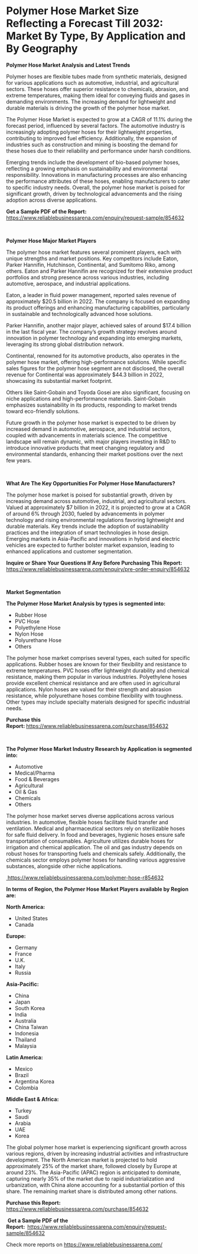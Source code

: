 <p><h1>Polymer Hose Market Size Reflecting a Forecast Till 2032: Market By Type, By Application and By Geography</h1></p><p><strong>Polymer Hose Market Analysis and Latest Trends</strong></p>
<p><p>Polymer hoses are flexible tubes made from synthetic materials, designed for various applications such as automotive, industrial, and agricultural sectors. These hoses offer superior resistance to chemicals, abrasion, and extreme temperatures, making them ideal for conveying fluids and gases in demanding environments. The increasing demand for lightweight and durable materials is driving the growth of the polymer hose market.</p><p>The Polymer Hose Market is expected to grow at a CAGR of 11.1% during the forecast period, influenced by several factors. The automotive industry is increasingly adopting polymer hoses for their lightweight properties, contributing to improved fuel efficiency. Additionally, the expansion of industries such as construction and mining is boosting the demand for these hoses due to their reliability and performance under harsh conditions. </p><p>Emerging trends include the development of bio-based polymer hoses, reflecting a growing emphasis on sustainability and environmental responsibility. Innovations in manufacturing processes are also enhancing the performance attributes of these hoses, enabling manufacturers to cater to specific industry needs. Overall, the polymer hose market is poised for significant growth, driven by technological advancements and the rising adoption across diverse applications.</p></p>
<p><strong>Get a Sample PDF of the Report:&nbsp;</strong> <a href="https://www.reliablebusinessarena.com/enquiry/request-sample/854632?utm_campaign=3501&utm_medium=2&utm_source=Github&utm_content=ia&utm_term=01042025&utm_id=polymer-hose">https://www.reliablebusinessarena.com/enquiry/request-sample/854632</a></p>
<p>&nbsp;</p>
<p><strong>Polymer Hose Major Market Players</strong></p>
<p><p>The polymer hose market features several prominent players, each with unique strengths and market positions. Key competitors include Eaton, Parker Hannifin, Hutchinson, Continental, and Sumitomo Riko, among others. Eaton and Parker Hannifin are recognized for their extensive product portfolios and strong presence across various industries, including automotive, aerospace, and industrial applications. </p><p>Eaton, a leader in fluid power management, reported sales revenue of approximately $20.5 billion in 2022. The company is focused on expanding its product offerings and enhancing manufacturing capabilities, particularly in sustainable and technologically advanced hose solutions.</p><p>Parker Hannifin, another major player, achieved sales of around $17.4 billion in the last fiscal year. The company’s growth strategy revolves around innovation in polymer technology and expanding into emerging markets, leveraging its strong global distribution network.</p><p>Continental, renowned for its automotive products, also operates in the polymer hose market, offering high-performance solutions. While specific sales figures for the polymer hose segment are not disclosed, the overall revenue for Continental was approximately $44.3 billion in 2022, showcasing its substantial market footprint.</p><p>Others like Saint-Gobain and Toyoda Gosei are also significant, focusing on niche applications and high-performance materials. Saint-Gobain emphasizes sustainability in its products, responding to market trends toward eco-friendly solutions.</p><p>Future growth in the polymer hose market is expected to be driven by increased demand in automotive, aerospace, and industrial sectors, coupled with advancements in materials science. The competitive landscape will remain dynamic, with major players investing in R&D to introduce innovative products that meet changing regulatory and environmental standards, enhancing their market positions over the next few years.</p></p>
<p>&nbsp;</p>
<p><strong>What Are The Key Opportunities For Polymer Hose Manufacturers?</strong></p>
<p><p>The polymer hose market is poised for substantial growth, driven by increasing demand across automotive, industrial, and agricultural sectors. Valued at approximately $7 billion in 2022, it is projected to grow at a CAGR of around 6% through 2030, fueled by advancements in polymer technology and rising environmental regulations favoring lightweight and durable materials. Key trends include the adoption of sustainability practices and the integration of smart technologies in hose design. Emerging markets in Asia-Pacific and innovations in hybrid and electric vehicles are expected to further bolster market expansion, leading to enhanced applications and customer segmentation.</p></p>
<p><strong>Inquire or Share Your Questions If Any Before Purchasing This Report:</strong> <a href="https://www.reliablebusinessarena.com/enquiry/pre-order-enquiry/854632?utm_campaign=3501&utm_medium=2&utm_source=Github&utm_content=ia&utm_term=01042025&utm_id=polymer-hose">https://www.reliablebusinessarena.com/enquiry/pre-order-enquiry/854632</a></p>
<p>&nbsp;</p>
<p><strong>Market Segmentation</strong></p>
<p><strong>The Polymer Hose Market Analysis by types is segmented into:</strong></p>
<p><ul><li>Rubber Hose</li><li>PVC Hose</li><li>Polyethylene Hose</li><li>Nylon Hose</li><li>Polyurethane Hose</li><li>Others</li></ul></p>
<p><p>The polymer hose market comprises several types, each suited for specific applications. Rubber hoses are known for their flexibility and resistance to extreme temperatures. PVC hoses offer lightweight durability and chemical resistance, making them popular in various industries. Polyethylene hoses provide excellent chemical resistance and are often used in agricultural applications. Nylon hoses are valued for their strength and abrasion resistance, while polyurethane hoses combine flexibility with toughness. Other types may include specialty materials designed for specific industrial needs.</p></p>
<p><strong>Purchase this Report:&nbsp;</strong><a href="https://www.reliablebusinessarena.com/purchase/854632?utm_campaign=3501&utm_medium=2&utm_source=Github&utm_content=ia&utm_term=01042025&utm_id=polymer-hose">https://www.reliablebusinessarena.com/purchase/854632</a></p>
<p>&nbsp;</p>
<p><strong>The Polymer Hose Market Industry Research by Application is segmented into:</strong></p>
<p><ul><li>Automotive</li><li>Medical/Pharma</li><li>Food & Beverages</li><li>Agricultural</li><li>Oil & Gas</li><li>Chemicals</li><li>Others</li></ul></p>
<p><p>The polymer hose market serves diverse applications across various industries. In automotive, flexible hoses facilitate fluid transfer and ventilation. Medical and pharmaceutical sectors rely on sterilizable hoses for safe fluid delivery. In food and beverages, hygienic hoses ensure safe transportation of consumables. Agriculture utilizes durable hoses for irrigation and chemical application. The oil and gas industry depends on robust hoses for transporting fuels and chemicals safely. Additionally, the chemicals sector employs polymer hoses for handling various aggressive substances, alongside other niche applications.</p></p>
<p><a href="https://www.reliablebusinessarena.com/polymer-hose-r854632?utm_campaign=3501&utm_medium=2&utm_source=Github&utm_content=ia&utm_term=01042025&utm_id=polymer-hose">&nbsp;https://www.reliablebusinessarena.com/polymer-hose-r854632</a></p>
<p><strong>In terms of Region, the Polymer Hose Market Players available by Region are:</strong></p>
<p>
    <p> <strong> North America: </strong>
        <ul>
            <li>United States</li>
            <li>Canada</li>
        </ul>
        </p> 
    <p> <strong> Europe: </strong>
        <ul>
            <li>Germany</li>
            <li>France</li>
            <li>U.K.</li>
            <li>Italy</li>
            <li>Russia</li>
        </ul>
        </p> 
    <p> <strong> Asia-Pacific: </strong>
        <ul>
            <li>China</li>
            <li>Japan</li>
            <li>South Korea</li>
            <li>India</li>
            <li>Australia</li>
            <li>China Taiwan</li>
            <li>Indonesia</li>
            <li>Thailand</li>
            <li>Malaysia</li>
        </ul>
        </p> 
    <p> <strong> Latin America: </strong>
        <ul>
            <li>Mexico</li>
            <li>Brazil</li>
            <li>Argentina Korea</li>
            <li>Colombia</li>
        </ul>
        </p> 
    <p> <strong> Middle East & Africa: </strong>
        <ul>
            <li>Turkey</li>
            <li>Saudi</li>
            <li>Arabia</li>
            <li>UAE</li>
            <li>Korea</li>
        </ul>
    </p>
    </p>
<p><p>The global polymer hose market is experiencing significant growth across various regions, driven by increasing industrial activities and infrastructure development. The North American market is projected to hold approximately 25% of the market share, followed closely by Europe at around 23%. The Asia-Pacific (APAC) region is anticipated to dominate, capturing nearly 35% of the market due to rapid industrialization and urbanization, with China alone accounting for a substantial portion of this share. The remaining market share is distributed among other nations.</p></p>
<p><strong>Purchase this Report: </strong><a href="https://www.reliablebusinessarena.com/purchase/854632?utm_campaign=3501&utm_medium=2&utm_source=Github&utm_content=ia&utm_term=01042025&utm_id=polymer-hose">https://www.reliablebusinessarena.com/purchase/854632</a></p>
<p>&nbsp;<strong>Get a Sample PDF of the Report:&nbsp;&nbsp;</strong><a href="https://www.reliablebusinessarena.com/enquiry/request-sample/854632?utm_campaign=3501&utm_medium=2&utm_source=Github&utm_content=ia&utm_term=01042025&utm_id=polymer-hose">https://www.reliablebusinessarena.com/enquiry/request-sample/854632</a></p>
<p><strong></strong></p>
<p>Check more reports on <a href="https://www.reliablebusinessarena.com/?utm_campaign=3501&utm_medium=2&utm_source=Github&utm_content=ia&utm_term=01042025&utm_id=polymer-hose">https://www.reliablebusinessarena.com/</a></p>